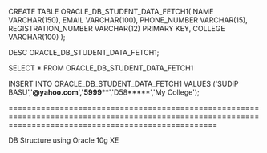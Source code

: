 CREATE TABLE ORACLE_DB_STUDENT_DATA_FETCH1(
NAME VARCHAR(150),
EMAIL VARCHAR(100),
PHONE_NUMBER VARCHAR(15),
REGISTRATION_NUMBER VARCHAR(12) PRIMARY KEY,
COLLEGE VARCHAR(100)
);

DESC ORACLE_DB_STUDENT_DATA_FETCH1;

SELECT * FROM ORACLE_DB_STUDENT_DATA_FETCH1

INSERT INTO ORACLE_DB_STUDENT_DATA_FETCH1 VALUES ('SUDIP BASU','****@yahoo.com','5999******','D58*****','My College');

=========================================================================================================================================================

DB Structure using Oracle 10g XE
